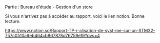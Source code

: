 Partie : Bureau d'étude - Gestion d'un store

Si vous n'arrivez pas à accéder au rapport, voici le lien notion.
Bonne lecture.

https://www.notion.so/Rapport-TP-r-alisation-de-syst-me-sur-un-STM32-757c0510a9eb464cb867878d76759e19?pvs=4
